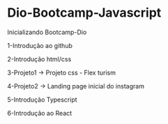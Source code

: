 # Dio-Bootcamp-Javascript

Inicializando Bootcamp-Dio

<p>1-Introdução ao github</p>
<p>2-Introdução html/css</p>
<p>3-Projeto1 -> Projeto css - Flex turism</p>
<p>4-Projeto2 -> Landing page inicial do instagram</p>
<p>5-Introdução Typescript</p>
<p>6-Introdução ao React</p>
